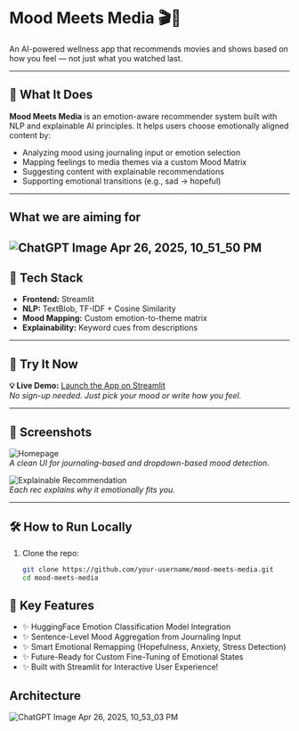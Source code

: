 # Mood Meets Media 🎬💬  
An AI-powered wellness app that recommends movies and shows based on how you feel — not just what you watched last.

---

## 🌟 What It Does

**Mood Meets Media** is an emotion-aware recommender system built with NLP and explainable AI principles. It helps users choose emotionally aligned content by:

- Analyzing mood using journaling input or emotion selection
- Mapping feelings to media themes via a custom Mood Matrix
- Suggesting content with explainable recommendations
- Supporting emotional transitions (e.g., sad → hopeful)

---
## What we are aiming for
![ChatGPT Image Apr 26, 2025, 10_51_50 PM](https://github.com/user-attachments/assets/8f7a518e-679d-4892-9e03-338ede533325)
---

## 🧠 Tech Stack

- **Frontend:** Streamlit
- **NLP:** TextBlob, TF-IDF + Cosine Similarity
- **Mood Mapping:** Custom emotion-to-theme matrix
- **Explainability:** Keyword cues from descriptions

---

## 🚀 Try It Now

**💡 Live Demo:** [Launch the App on Streamlit](https://your-app-url)  
*No sign-up needed. Just pick your mood or write how you feel.*

---

## 📸 Screenshots

![Homepage](images/homepage.png)  
*A clean UI for journaling-based and dropdown-based mood detection.*

![Explainable Recommendation](images/explanation.png)  
*Each rec explains why it emotionally fits you.*

---

## 🛠️ How to Run Locally

1. Clone the repo:
   ```bash
   git clone https://github.com/your-username/mood-meets-media.git
   cd mood-meets-media

## 🚀 Key Features

- ✨ HuggingFace Emotion Classification Model Integration
- ✨ Sentence-Level Mood Aggregation from Journaling Input
- ✨ Smart Emotional Remapping (Hopefulness, Anxiety, Stress Detection)
- ✨ Future-Ready for Custom Fine-Tuning of Emotional States
- ✨ Built with Streamlit for Interactive User Experience!

## Architecture
![ChatGPT Image Apr 26, 2025, 10_53_03 PM](https://github.com/user-attachments/assets/5147f874-2aad-4815-a13e-480aca817830)


